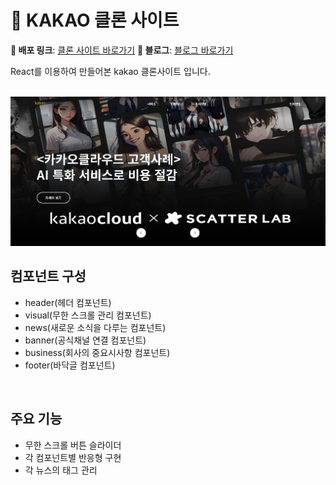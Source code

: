 # 🐣 KAKAO 클론 사이트

**🚀 배포 링크**: [클론 사이트 바로가기](https://illustrious-palmier-afbdf9.netlify.app/)
**🚀 블로그**: [블로그 바로가기](https://blog.naver.com/auroratime020715/223843545261)

React를 이용하여 만들어본 kakao 클론사이트 입니다.

<br>
  <img src="./kakao.png"/> 
<br>

## 컴포넌트 구성

- header(헤더 컴포넌트)
- visual(무한 스크롤 관리 컴포넌트)
- news(새로운 소식을 다루는 컴포넌트)
- banner(공식채널 연결 컴포넌트)
- business(회사의 중요시사항 컴포넌트)
- footer(바닥글 컴포넌트)

<br>

## 주요 기능

- 무한 스크롤 버튼 슬라이더
- 각 컴포넌트별 반응형 구현
- 각 뉴스의 태그 관리

<br>
